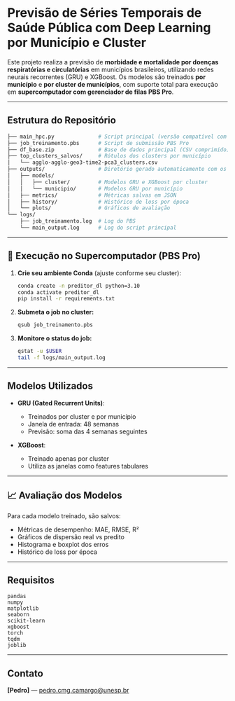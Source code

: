 # Previsão de Séries Temporais de Saúde Pública com Deep Learning por Município e Cluster

Este projeto realiza a previsão de **morbidade e mortalidade por doenças respiratórias e circulatórias** em municípios brasileiros, utilizando redes neurais recorrentes (GRU) e XGBoost. Os modelos são treinados **por município** e **por cluster de municípios**, com suporte total para execução em **supercomputador com gerenciador de filas PBS Pro**.

---

## Estrutura do Repositório

```bash
├── main_hpc.py              # Script principal (versão compatível com HPC)
├── job_treinamento.pbs      # Script de submissão PBS Pro
├── df_base.zip              # Base de dados principal (CSV comprimido)
├── top_clusters_salvos/     # Rótulos dos clusters por município
│   └── agglo-agglo-geo3-time2-pca3_clusters.csv
├── outputs/                 # Diretório gerado automaticamente com os resultados
│   ├── models/
│   │   ├── cluster/         # Modelos GRU e XGBoost por cluster
│   │   └── municipio/       # Modelos GRU por município
│   ├── metrics/             # Métricas salvas em JSON
│   ├── history/             # Histórico de loss por época
│   └── plots/               # Gráficos de avaliação
└── logs/
    ├── job_treinamento.log  # Log do PBS
    └── main_output.log      # Log do script principal
```

---

## 🚀 Execução no Supercomputador (PBS Pro)

1. **Crie seu ambiente Conda** (ajuste conforme seu cluster):

   ```bash
   conda create -n preditor_dl python=3.10
   conda activate preditor_dl
   pip install -r requirements.txt  
   ```

2. **Submeta o job no cluster:**

   ```bash
   qsub job_treinamento.pbs
   ```

3. **Monitore o status do job:**

   ```bash
   qstat -u $USER
   tail -f logs/main_output.log
   ```

---

## Modelos Utilizados

- **GRU (Gated Recurrent Units)**:
  - Treinados por cluster e por município
  - Janela de entrada: 48 semanas
  - Previsão: soma das 4 semanas seguintes

- **XGBoost**:
  - Treinado apenas por cluster
  - Utiliza as janelas como features tabulares

---

## 📈 Avaliação dos Modelos

Para cada modelo treinado, são salvos:

- Métricas de desempenho: MAE, RMSE, R²
- Gráficos de dispersão real vs predito
- Histograma e boxplot dos erros
- Histórico de loss por época

---

## Requisitos

```text
pandas
numpy
matplotlib
seaborn
scikit-learn
xgboost
torch
tqdm
joblib
```

---

##  Contato



 **[Pedro]** — pedro.cmg.camargo@unesp.br

